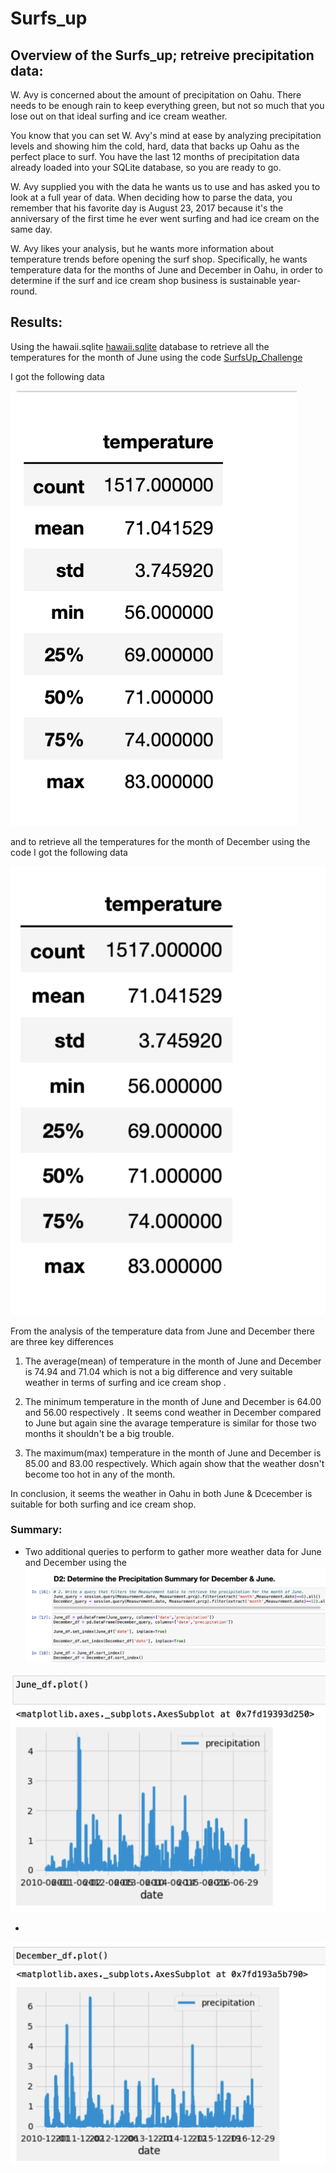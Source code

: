 # Surfs_up


## Overview of the Surfs_up; retreive precipitation data: 
W. Avy is concerned about the amount of precipitation on Oahu. There needs to be enough rain to keep everything green, but not so much that you lose out on that ideal surfing and ice cream weather.

You know that you can set W. Avy's mind at ease by analyzing precipitation levels and showing him the cold, hard, data that backs up Oahu as the perfect place to surf. You have the last 12 months of precipitation data already loaded into your SQLite database, so you are ready to go.

W. Avy supplied you with the data he wants us to use and has asked you to look at a full year of data. When deciding how to parse the data, you remember that his favorite day is August 23, 2017 because it's the anniversary of the first time he ever went surfing and had ice cream on the same day. 

W. Avy likes your analysis, but he wants more information about temperature trends before opening the surf shop. Specifically, he wants temperature data for the months of June and December in Oahu, in order to determine if the surf and ice cream shop business is sustainable year-round.


## Results: 

Using the hawaii.sqlite [hawaii.sqlite](https://github.com/NishatSultana3538/surfs_up/blob/main/hawaii.sqlite) database to retrieve all the temperatures for the month of June using the code [SurfsUp_Challenge](https://github.com/NishatSultana3538/surfs_up/blob/main/climate_analysis.ipynb)

I got the following  data 

![June_data](https://github.com/NishatSultana3538/surfs_up/blob/main/June.png)

and to retrieve all the temperatures for the month of December using the code []() I got the following  data 

 ![December_data](https://github.com/NishatSultana3538/surfs_up/blob/main/December.png)

From the analysis of the temperature data from June and December there are three key differences 

1. The average(mean) of temperature in the month of June and December is 74.94 and 71.04 which is not a big difference and very suitable weather in terms of surfing and ice cream shop .


2. The minimum temperature in the month of June and December is 64.00 and 56.00 respectively . It seems cond weather in December compared to June but again sine the avarage temperature is similar for those two months it shouldn't be a big trouble. 


3. The maximum(max) temperature in the month of June and December is 85.00 and 83.00 respectively. Which again show that the weather dosn't become too hot in any of the month.

In conclusion, it seems the weather in Oahu in both June & Dcecember is suitable 
for both surfing and ice cream shop.





### Summary:

* Two additional queries to perform to gather more weather data for June and December using the ![additional _query](https://github.com/NishatSultana3538/surfs_up/blob/main/Additional_query.png)


![June-prcp](https://github.com/NishatSultana3538/surfs_up/blob/main/June_prcp.png)


* 
![December_prcp](https://github.com/NishatSultana3538/surfs_up/blob/main/December_prcp.png)









